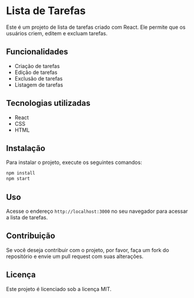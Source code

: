 # Lista de Tarefas

Este é um projeto de lista de tarefas criado com React. Ele permite que os usuários criem, editem e excluam tarefas.

## Funcionalidades

* Criação de tarefas
* Edição de tarefas
* Exclusão de tarefas
* Listagem de tarefas

## Tecnologias utilizadas

* React
* CSS
* HTML

## Instalação

Para instalar o projeto, execute os seguintes comandos:

```bash
npm install
npm start
```

## Uso

Acesse o endereço `http://localhost:3000` no seu navegador para acessar a lista de tarefas.

## Contribuição

Se você deseja contribuir com o projeto, por favor, faça um fork do repositório e envie um pull request com suas alterações.

## Licença

Este projeto é licenciado sob a licença MIT.

